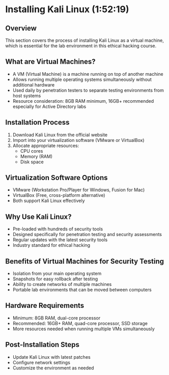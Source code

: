 # Installing Kali Linux (1:52:19)

## Overview
This section covers the process of installing Kali Linux as a virtual machine, which is essential for the lab environment in this ethical hacking course.

## What are Virtual Machines?
- A VM (Virtual Machine) is a machine running on top of another machine
- Allows running multiple operating systems simultaneously without additional hardware
- Used daily by penetration testers to separate testing environments from host systems
- Resource consideration: 8GB RAM minimum, 16GB+ recommended especially for Active Directory labs

## Installation Process
1. Download Kali Linux from the official website
2. Import into your virtualization software (VMware or VirtualBox)
3. Allocate appropriate resources:
   - CPU cores
   - Memory (RAM)
   - Disk space

## Virtualization Software Options
- VMware (Workstation Pro/Player for Windows, Fusion for Mac)
- VirtualBox (Free, cross-platform alternative)
- Both support Kali Linux effectively

## Why Use Kali Linux?
- Pre-loaded with hundreds of security tools
- Designed specifically for penetration testing and security assessments
- Regular updates with the latest security tools
- Industry standard for ethical hacking

## Benefits of Virtual Machines for Security Testing
- Isolation from your main operating system
- Snapshots for easy rollback after testing
- Ability to create networks of multiple machines
- Portable lab environments that can be moved between computers

## Hardware Requirements
- Minimum: 8GB RAM, dual-core processor
- Recommended: 16GB+ RAM, quad-core processor, SSD storage
- More resources needed when running multiple VMs simultaneously

## Post-Installation Steps
- Update Kali Linux with latest patches
- Configure network settings
- Customize the environment as needed
